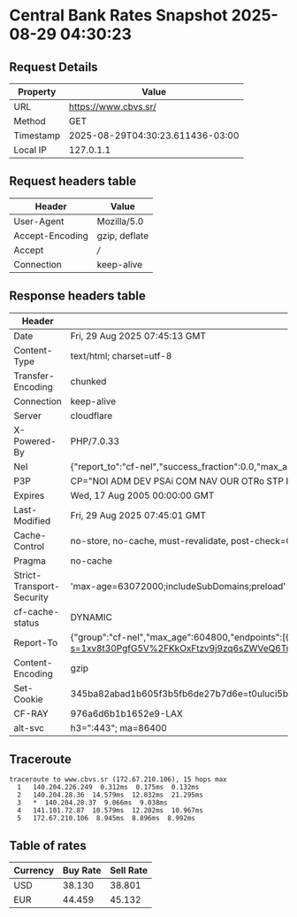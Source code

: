 # Central Bank Rates Snapshot 2025-08-29 04:30:23
## Request Details

| Property | Value |
|----------|-------|
| URL | https://www.cbvs.sr/ |
| Method | GET |
| Timestamp | 2025-08-29T04:30:23.611436-03:00 |
| Local IP | 127.0.1.1 |
    
## Request headers table

| Header | Value |
|--------|-------|
| User-Agent | Mozilla/5.0 |
| Accept-Encoding | gzip, deflate |
| Accept | */* |
| Connection | keep-alive |

    
## Response headers table
| Header | Value |
|--------|-------|
| Date | Fri, 29 Aug 2025 07:45:13 GMT |
| Content-Type | text/html; charset=utf-8 |
| Transfer-Encoding | chunked |
| Connection | keep-alive |
| Server | cloudflare |
| X-Powered-By | PHP/7.0.33 |
| Nel | {"report_to":"cf-nel","success_fraction":0.0,"max_age":604800} |
| P3P | CP="NOI ADM DEV PSAi COM NAV OUR OTRo STP IND DEM" |
| Expires | Wed, 17 Aug 2005 00:00:00 GMT |
| Last-Modified | Fri, 29 Aug 2025 07:45:01 GMT |
| Cache-Control | no-store, no-cache, must-revalidate, post-check=0, pre-check=0 |
| Pragma | no-cache |
| Strict-Transport-Security | 'max-age=63072000;includeSubDomains;preload' |
| cf-cache-status | DYNAMIC |
| Report-To | {"group":"cf-nel","max_age":604800,"endpoints":[{"url":"https://a.nel.cloudflare.com/report/v4?s=1xv8t30PgfG5V%2FKkOxFtzv9j9zq6sZWVeQ6Tn5r7UeCOGoTrBOzu5wZZYdBny55YpNvsp5OjwBWRLGMtoeEycUpbPxtRBrC1%2Fg%3D%3D"}]} |
| Content-Encoding | gzip |
| Set-Cookie | 345ba82abad1b605f3b5fb6de27b7d6e=t0uluci5b7d49id4vq79ro2eg5; HttpOnly; Path=/ |
| CF-RAY | 976a6d6b1b1652e9-LAX |
| alt-svc | h3=":443"; ma=86400 |

## Traceroute 

```
traceroute to www.cbvs.sr (172.67.210.106), 15 hops max
  1   140.204.226.249  0.312ms  0.175ms  0.132ms 
  2   140.204.28.36  14.579ms  12.032ms  21.295ms 
  3   *  140.204.28.37  9.066ms  9.038ms 
  4   141.101.72.87  10.579ms  12.202ms  10.967ms 
  5   172.67.210.106  8.945ms  8.896ms  8.992ms 

```


## Table of rates

| Currency | Buy Rate | Sell Rate |
|----------|----------|-----------|
| USD | 38.130 | 38.801 |
| EUR | 44.459 | 45.132 |
